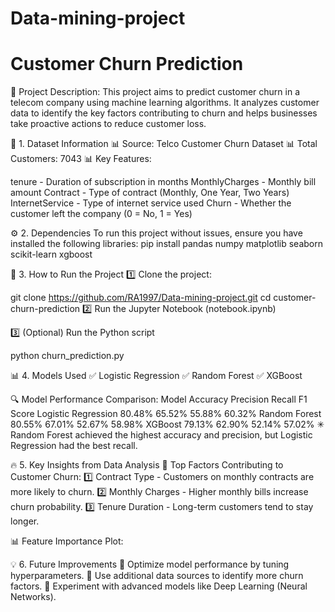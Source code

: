 # Data-mining-project

# Customer Churn Prediction

📌 Project Description:
This project aims to predict customer churn in a telecom company using machine learning algorithms. It analyzes customer data to identify the key factors contributing to churn and helps businesses take proactive actions to reduce customer loss.


📂 1. Dataset Information
📊 Source: Telco Customer Churn Dataset
📊 Total Customers: 7043
📊 Key Features:

tenure - Duration of subscription in months
MonthlyCharges - Monthly bill amount
Contract - Type of contract (Monthly, One Year, Two Years)
InternetService - Type of internet service used
Churn - Whether the customer left the company (0 = No, 1 = Yes)

⚙️ 2. Dependencies
To run this project without issues, ensure you have installed the following libraries:
pip install pandas numpy matplotlib seaborn scikit-learn xgboost

🚀 3. How to Run the Project
1️⃣ Clone the project:

git clone https://github.com/RA1997/Data-mining-project.git
cd customer-churn-prediction
2️⃣ Run the Jupyter Notebook (notebook.ipynb)

3️⃣ (Optional) Run the Python script

python churn_prediction.py

📊 4. Models Used
✅ Logistic Regression
✅ Random Forest
✅ XGBoost

🔍 Model Performance Comparison:
Model	Accuracy	Precision	Recall	F1 Score
Logistic Regression	80.48%	65.52%	55.88%	60.32%
Random Forest	80.55%	67.01%	52.67%	58.98%
XGBoost	79.13%	62.90%	52.14%	57.02%
✳ Random Forest achieved the highest accuracy and precision, but Logistic Regression had the best recall.

🔥 5. Key Insights from Data Analysis
📌 Top Factors Contributing to Customer Churn:
1️⃣ Contract Type - Customers on monthly contracts are more likely to churn.
2️⃣ Monthly Charges - Higher monthly bills increase churn probability.
3️⃣ Tenure Duration - Long-term customers tend to stay longer.

📊 Feature Importance Plot:


💡 6. Future Improvements
🔹 Optimize model performance by tuning hyperparameters.
🔹 Use additional data sources to identify more churn factors.
🔹 Experiment with advanced models like Deep Learning (Neural Networks).
